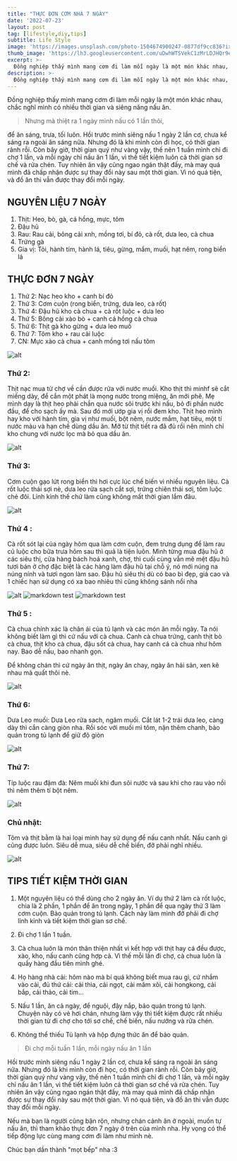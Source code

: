 ```yaml
---
title: "THỰC ĐƠN CƠM NHÀ 7 NGÀY"
date: '2022-07-23'
layout: post
tag: [lifestyle,diy,tips]
subtitle: Life Style
image: 'https://images.unsplash.com/photo-1504674900247-0877df9cc836?ixlib=rb-1.2.1&ixid=MnwxMjA3fDB8MHxwaG90by1wYWdlfHx8fGVufDB8fHx8&auto=format&fit=crop&w=2370&q=80'
thumb_image: 'https://lh3.googleusercontent.com/uDwhWTSVekC1zMrLDJHQr9efd3Q3YZg4AOvCgURQzxQCtm0arbqhA6uR60LVafbQoTtjSZhY75XVgi1n2wr2VGKu0NmpFFoEfzdHYMO71dnYIoQGVuTMXTQkqY_idSOcU-Lt3P_vqbXeYpnJMxogWKUWz8MpVenydYCrM3rIqF9TkRQizz8VYlyy7imN8nVbfAklDuNHXSw3yHRVtyiyhUc0BJEmjxlpntXrIqAKIhIVQ89DufvzGpjwXd4RG8RU0UCZ0vvfYzbGud3ngan0vapf60ZhJJO3VqgTfourjgP1jq0rfsCMMyvK-37pMArBGAAFM6Di-njWqwswetk-SNfeMNm4_dWBuKRXHTWWy4DwzSpP1Qd7l1UVhCBARlwYiOwIuiDz_dfP6afDMBqWFAjVfTMEaR_BYr3jdDLTfeMaEQSPry-3rj1fih901HnO8yOmIwH1655-_Dz0vUoFHaiZqP_rSLCKqBSD5rru3mIey23bD_eowyZ3H9RoMHe-4ZovEAQR-rwNmzzy6QzYXrdOEMzD8G7yKwbL6Ky_Q-O2UYylrTgfBaOYWF4wXRgUf4uBMd1iIBawDoGkIn3IB3hUrDVBpXGbb7c1CrCQazgZ5W3CDMH76Jfy7vPpQ-_-kNwgTh7tGlo9dnrAfOHNuD9cm4AMYPlIwTpI2UB5qDp0H-_7p6ILPLnT3IIXTfyiPMN4D6-tqVZmaKn4RER0lph0HobDIB4K94xPl1vkPiF3UvAweeTjqGTtHPZC6aGIHHMD3e4Vi2B9mxNdxwsKjhVZCqAYXEcNSJDgp3wD0oS4NCUl3q73HOgOMpzpy2YZ7NXKzQ=w1308-h1962-no?authuser=0'
excerpt: >-
  Đồng nghiệp thấy mình mang cơm đi làm mỗi ngày là một món khác nhau, chắc nghĩ mình có nhiều thời gian và siêng năng nấu ăn.
description: >-
  Đồng nghiệp thấy mình mang cơm đi làm mỗi ngày là một món khác nhau, chắc nghĩ mình có nhiều thời gian và siêng năng nấu ăn.
---
```


Đồng nghiệp thấy mình mang cơm đi làm mỗi ngày là một món khác nhau, chắc nghĩ mình có nhiều thời gian và siêng năng nấu ăn.

> Nhưng mà thiệt ra 1 ngày mình nấu có 1 lần thôi,

để ăn sáng, trưa, tối luôn. Hồi trước mình siêng nấu 1 ngày 2 lần cơ, chưa kể sáng ra ngoài ăn sáng nữa. Nhưng đó là khi mình còn đi học, có thời gian rảnh rỗi. Còn bây giờ, thời gian quý như vàng vậy, thế nên 1 tuần mình chỉ đi chợ 1 lần, và mỗi ngày chỉ nấu ăn 1 lần, vì thế tiết kiệm luôn cả thời gian sơ chế và rửa chén. Tuy nhiên ăn vậy cũng ngao ngán thật đấy, mà may quá mình đã chấp nhận được sự thay đổi này sau một thời gian. Vì nó quá tiện, và đồ ăn thi vẫn được thay đổi mỗi ngày.

## NGUYÊN LIỆU 7 NGÀY

1. Thịt: Heo, bò, gà, cá hồng, mực, tôm
2. Đậu hũ
3. Rau: Rau cải, bông cải xnh, mồng tơi, bí đỏ, cà rốt, dưa leo, cà chua
4. Trứng gà
5. Gia vị: Tỏi, hành tím, hành lá, tiêu, gừng, mắm, muối, hạt nêm, rong biển lá

## THỰC ĐƠN 7 NGÀY

1. Thứ 2: Nạc heo kho + canh bí đỏ 
2. Thứ 3: Cơm cuộn (rong biển, trứng, dưa leo, cà rốt)
3. Thứ 4: Đậu hũ kho cà chua + cà rốt luộc + dưa leo
4. Thứ 5: Bông cải xào bò + canh cá hồng cà chua
5. Thứ 6: Thịt gà kho gừng + dưa leo muố
6. Thứ 7: Tôm kho + rau cải luộc
7. CN: Mực xào cà chua + canh mồng tơi nấu tôm

![alt](https://drive.google.com/file/d/1qP0n0hB7_1N7ae-_emSbr-K5TUGR6EaH/view?usp=sharing)


### Thứ 2:

Thịt nạc mua từ chợ về cần được rửa với nước muối. Kho thịt thì minhf sẽ cắt miếng dày, để cắn một phát là  mọng nước trong miệng, ăn mới phê. 
Mẹ mình dạy là thịt heo phải chần qua nước sôi trước khi nấu, bỏ đi phần nước đầu, để cho sạch ấy mà. Sau đó mới ướp gia vị rồi đem kho.
Thịt heo mình hay kho với hành tím, gia vị như muối, bột nêm, nước mắm, hạt tiêu, một tí nước màu và hạn chế dùng dầu ăn. Mỡ từ thịt tiết ra đã đủ rồi nên mình chỉ kho chung với nước lọc mà bỏ qua dầu ăn.

![alt](https://drive.google.com/file/d/1zbv7mJ80OOtQj43T-mLDsyIL6tbjjjDz/view?usp=sharing)


### Thứ 3:

Cơm cuộn gạo lứt rong biển thì hơi cực lúc chế biến vì nhiều nguyên liệu. Cà rốt luộc thái sợi nè, dưa leo rửa sạch cắt sợi, trứng chiên thái sơị, tôm luộc chẻ đôi. Lỉnh kỉnh thế chứ làm cũng không mất thời gian lắm đâu.

![alt](https://drive.google.com/file/d/1BJEksK5JepxQQUrv9miLSXVqW7b4WQQm/view?usp=sharing)


### Thứ 4 :

Cà rốt sót lại của ngày hôm qua làm cơm cuộn, đem trưng dụng để làm rau củ luộc cho bữa trưa hôm sau thì quả là tiện luôn.
Mình từng mua đậu hũ ở các siêu thị, cửa hàng bách hoá xanh, chợ, thì cuối cùng vẫn mê mệt đậu hũ tươi bán ở chợ đặc biệt là các hàng làm đậu hũ tại chỗ ý, nó mới núng na núng nính và tươi ngon làm sao. Đậu hũ siêu thị dù có bao bì đẹp,  giá cao và 1 chiếc hạn sử dụng có xa bao nhiêu thì cũng không sánh nổi nha

![alt](https://drive.google.com/file/d/1EFiTF1vmZ8LS-W6T6NyGp3zUfKS6qpeU/view?usp=sharing)
![markdown](https://drive.google.com/file/d/1EFiTF1vmZ8LS-W6T6NyGp3zUfKS6qpeU/view?usp=sharing) 
test
![markdown](https://drive.google.com/file/d/1EFiTF1vmZ8LS-W6T6NyGp3zUfKS6qpeU/view?usp=sharing~) 
test


### Thứ 5 :

Cà chua chính xác là chân ái của tủ lạnh và các món ăn mỗi ngày. Ta nói không biết làm gì thì cứ nấu với cà chua. Canh cà chua trứng, canh thịt bò cà chua, thịt kho cà chua, đậu sốt cà chua, hay canh cá cà chua như hôm nay. Bao dễ nấu, bao nhanh gọn. 

Để không chán thì cứ ngày ăn thịt, ngày ăn chay, ngày ăn hải sản, xen kẽ nhau mà quất thôi nè.

![alt](https://drive.google.com/file/d/18-iPRVfP33nlIzaV1IrrpcBWB8bf9zNM/view?usp=sharing)


### Thứ 6:

Dưa Leo muối:
Dưa Leo rửa sach, ngâm muối. Cắt lát 1-2 trái dưa leo, càng dày thì cắn càng giòn nha. Rồi sóc với muối mì tôm, nặn thêm chanh, bảo quản trong tủ lạnh để giữ độ giòn

![alt](https://drive.google.com/file/d/1lBiUBHC_rM2bKZSQp4wj_7CtAKngXQkb/view?usp=sharing)


### Thứ 7:

Típ luộc rau đậm đà:
Nêm muối khi đun sôi nước và sau khi cho rau vào nồi thì nêm thêm tí bột nêm.

![alt](https://drive.google.com/file/d/1m3oa3lK8rH-GbDULnqVVF-zvr0me0F3O/view?usp=sharing)


### Chủ nhật:

Tôm và thịt bằm là hai loại mình hay sử dụng để nấu canh nhất. Nấu canh gì cũng được luôn. Siêu dễ mua, siêu dễ chế biến, đỡ phải nghĩ nhiều.

![alt](https://drive.google.com/file/d/1pIaYwa2YnVWLI4hyT8EW0NIXaUn0sKPz/view?usp=sharing)


## TIPS TIẾT KIỆM THỜI GIAN

1. Một nguyên liệu có thể dùng cho 2 ngày ăn. Ví dụ thứ 2 làm cà rốt luộc, chia là 2 phần, 1 phần để ăn trong ngày, 1 phần để qua ngày thứ 3 làm cơm cuộn. Bảo quản trong tủ lạnh. Cách này làm mình đỡ phải đi chợ lỉnh kỉnh và tiết kiệm thời gian sơ chế.

2. Đi chợ 1 lần 1 tuần. 

3. Cà chua luôn là món thân thiện nhất vì kết hợp với thịt hay cá đều được, xào, kho, nấu canh cũng hợp cả. Vì thế mỗi lần đi chợ, cà chua luôn là quầy hàng đầu tiên mình ghé.

4. Họ hàng nhà cải: hôm nào mà bí quá không biết mua rau gì, cứ nhắm vào cải, đủ thứ cải: cải thìa, cải ngọt, cải mâm xôi, cải hongkong, cải bắp, cải thảo, cải tim…

5. Nấu 1 lần, ăn cả ngày, để nguội, đậy nắp, bảo quản trong tủ lạnh. Chuyện này có vẻ hơi chán, nhưng làm vậy thì tiết kiệm được rất nhiều thời gian từ đi chợ cho tới sơ chế, chế biến, nấu nướng và rửa chén.

6. Không thể thiếu Tủ lạnh và hộp đựng thức ăn để bảo quản.

> Đi chợ mỗi tuần 1 lần, mỗi ngày nấu ăn 1 lần

Hồi trước mình siêng nấu 1 ngày 2 lần cơ, chưa kể sáng ra ngoài ăn sáng nữa. Nhưng đó là khi mình còn đi học, có thời gian rảnh rỗi. Còn bây giờ, thời gian quý như vàng vậy, thế nên 1 tuần mình chỉ đi chợ 1 lần, và mỗi ngày chỉ nấu ăn 1 lần, vì thế tiết kiệm luôn cả thời gian sơ chế và rửa chén. Tuy nhiên ăn vậy cũng ngao ngán thật đấy, mà may quá mình đã chấp nhận được sự thay đổi này sau một thời gian. Vì nó quá tiện, và đồ ăn thi vẫn được thay đổi mỗi ngày. 

Nếu mà bạn là người cũng bận rộn, nhưng chán cảnh ăn ở ngoài, muốn tự nấu ăn, thì tham khảo thực đơn 7 ngày ở trên của mình nha. Hy vọng có thể tiếp động lực cùng mang cơm đi làm như mình nè.

Chúc bạn dần thành "mọt bếp" nha :3


